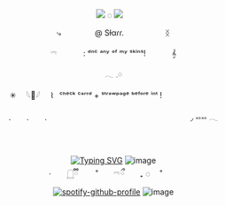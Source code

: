 
⠀ ⠀  ⠀⠀  ⠀  <p align="center">![](https://komarev.com/ghpvc/?username=sillygarfieldsilly&color=dcc1af&label=┊˚◌  ) ◌
![](https://44.media.tumblr.com/d31edca7ba7ee50f2d0e05c02f4d7653/18099037734c6cf9-7e/s1280x1920_f1/915d4be72eeb7a0bc2438dc7f4f10db588610e57.gifv)
 ⠀<p align="center">⤷  ⠀ ⠀ ⠀ ⠀    @ Sƚαɾɾ.  ⠀ ⠀ ⠀ ⠀ ⠀    ᛝ

 <p align="center">𓍼   ⠀ ⠀ ⠀    :  ᵈⁿᶜ ᵃⁿʸ ᵒᶠ ᵐʸ ˢᵏⁱⁿˢ! ⠀ ⠀ ⠀   𝄞
<p align="center">𓂃 𓈒𓏸      
<p align="center">✳︎ ⠀ 𓆩🦢𓆪 ⠀ ⌇⠀ᶜʰᵉᶜᵏ  ᶜᵃʳʳᵈ  +  ˢᵗʳᵃʷᵖᵃᵍᵉ            ᵇᵉᶠᵒʳᵉ  ⁱⁿᵗ   !      ⠀ ⠀ ⠀       ⠀ ⠀    ⠀ ⠀  <p align="center">.⠀ ⠀      .⠀ ⠀      .
      ⠀ ⠀ ⠀  ⠀ ⠀ ⠀ ⠀     ⠀ ⠀       ⠀ ⠀ ⠀    ⠀ ⠀      ⠀ ⠀     ⠀ ⠀        ◞
  ༝༚༝༚   𓂃

⠀ <p align="center">[![Typing SVG](https://readme-typing-svg.demolab.com?font=Fira+Code&size=11&pause=1000&color=570404&center=true&width=435&separator=%3D&lines=%E2%80%98++Ms.+Wells+%3F..++%E2%80%98%3D%E2%80%98+well+now+im+really+in+a+pickle.+%E2%80%98%3D%E2%80%98++I%E2%80%94+didn%E2%80%99t+mean+to+hit+ya+so+hard..++%E2%80%98%3D%E2%80%98++Ms.+Wells%2C+y%E2%80%99know%2C+you%E2%80%99re+the+most+beautiful+girl+i%E2%80%99ve-%3Dever+seen+in+my+life..++%E2%80%98%3D*wakes+up*SO+YOU+WANNA+FIGHT%3FILL+SHOW+YOU%E2%80%94+MS+WELLS+!+MS+WELLS!!%2F!%2F%3DMS+WELLS!!!!!!%2F!!%2F!%2F%3D%E2%80%98++We%E2%80%99re+not+in+the+Silver+Dollar+any+longer+!++%E2%80%98%3D%E2%80%98++the+fight%E2%80%99s+over%3F++%E2%80%98%3D%E2%80%98++well%2C+we+weren%E2%80%99t+doin+so+good%2C+so+i+didn%E2%80%99t+think+it+was-%3D+wise+to+wait+around+n%E2%80%99+see..++%E2%80%98%3D%E2%80%98++Well+you+just+turn+right+around!+we%E2%80%99re+going+BACK%3Dnobody%E2%80%99s+gonna+break+up+MY+act+and++get+away+with+it+!..++%E2%80%98%3D%E2%80%98++oooh..-+who+hit+me..%3F++%E2%80%98%3D%E2%80%98++..+well%2C+people+very+often+do+strange+things..%3DThings+that+they%E2%80%99d+never+do+under+any+ordinary+circumstances-+%E2%80%98%3D%E2%80%98++no..+it+couldnt+be..!++%E2%80%98%3D%E2%80%98++..eheheh!+hah-+you%E2%80%99re+not+angry+%3F+%3C;3++%E2%80%98%3D%E2%80%98++ahaha!+i+think+its+wonderful+for+you!++%E2%80%98%3D%E2%80%98++awhh..+you+think+im+pretty+stuffy+dont+yew%3F++%E2%80%98%3D%E2%80%98++well+after+the+way+you+acted+this+afternoon!+i..++%E2%80%98%3D%E2%80%98++well+my+job+is+very+important+to+me.++%E2%80%98%3D%E2%80%98++In+this+cow-catcher+town%3F%3F-%3Dwe%E2%80%99re+just+using+it+as+a+way+stop.+We%E2%80%99re+headed+for+New+York-+%E2%80%98%3D%E2%80%98++well%2C+i%E2%80%99m+afraid+dat+theater+and+teaching-%3Dare+very+different+professionals.+%E2%80%98%3D%E2%80%98++Whatever+you+do%2C+you+gotta+try+for+the-%3Dtop+spot+on+the+bill+!++%E2%80%98%3D%E2%80%98++sounded+like+a+pretty+fine+teacher+this+afternoon+!++%E2%80%98%3D%E2%80%98++y%E2%80%99know%2C+i+bet+nobody+ever+thought+about-%3Dthoes+things+you+said+about+the+wheel.++%E2%80%98%3D%E2%80%98++aha-++%E2%80%98%3D%E2%80%98++you%E2%80%99d+probably+get+a+big+job+teaching+at+a+big+city+!+%E2%80%98%3D%E2%80%98++oh-+i+wouldn%E2%80%99t+like+that%2C+i%E2%80%99d+wanna+stay+here+-%3Dand+teach+here+where+i%E2%80%99m+really+needed.++%E2%80%98%3D%E2%80%98++This+part+of+the+country+is-+still+young+and-+%3Dit%E2%80%99s+gone+through+some..+pretty+violent+growing+pains+with-%3Dgun+battles+and+lawless+vigilantes%2C+but-++%E2%80%98%3D%E2%80%98++some+how+it%E2%80%99s+managed+to+weather+all+of+them.++%E2%80%98%3D%E2%80%98++now+its+time+for+it+to+grow+up%2C+be+strong+and+healthy.++%E2%80%98%3D%E2%80%98++I+don%E2%80%99t+see+what+teaching+and+reading+and+writing+have-%3Dto+do+with+being+strong+and+healthy-++%E2%80%98%3D%E2%80%98++well%2C+it+has+everything+to+do+with+it-%3Dif+people+learn+to+read+and+write%2C+they+think.%3Dand+when+they+think+no+one+can+put+anything+over+on+em%E2%80%99..%3Dnot+for+very+long.++%E2%80%98%3D%E2%80%98++y%E2%80%99know%2C+what+you+say+sounds+like+it%E2%80%99s+very+important.++%E2%80%98%3D%E2%80%98++oh%2C+it+is+important.+very+beautiful+part+of+our+country.++%E2%80%98%3D%E2%80%98++oh+HA-++%E2%80%98%3D%E2%80%98++ive+been+talkin%E2%80%99+too+much..+!++%E2%80%98%3D%F0%93%8F%B5+++++Under+++Western+++Skies+++(1945))](https://git.io/typing-svg)
![image](https://64.media.tumblr.com/f779b710ca2d4cab751bb590412592b5/3c74d06b377fdc9b-31/s400x600/7a8d40e04ca920852471fa9f0db7ea72e350ca96.gifv)  
     ·　　𓉸ྀི　　  ˚　　𓍼ྀ　　₊     ◌　 ˚ ⠀ ⠀    
[![spotify-github-profile](https://spotify-github-profile.kittinanx.com/api/view?uid=nc2xu7jzn4t26bh1k2ljmaeky&cover_image=true&theme=novatorem&show_offline=false&background_color=121212&interchange=true&bar_color=53b14f&bar_color_cover=false)](https://github.com/kittinan/spotify-github-profile)
![image](https://64.media.tumblr.com/ba256fb0343231b733582faee99cac69/717ade9cdc988b8c-8a/s1280x1920/a032989a5e3668b5756af67bcdcd7113bc881982.pnj)

